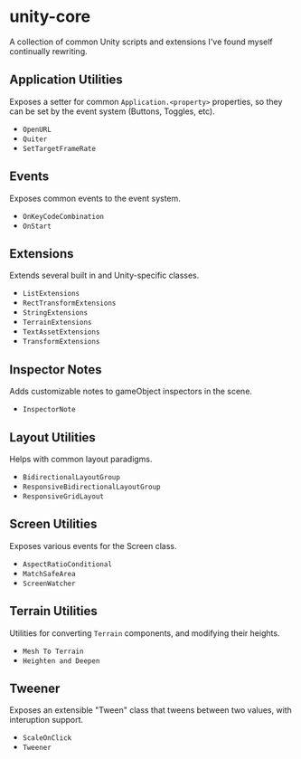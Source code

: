 # unity-core
A collection of common Unity scripts and extensions I've found myself continually rewriting.

## Application Utilities

Exposes a setter for common `Application.<property>` properties, so they can be set by the event system (Buttons, Toggles, etc).

- `OpenURL`
- `Quiter`
- `SetTargetFrameRate`

## Events

Exposes common events to the event system.

- `OnKeyCodeCombination`
- `OnStart`

## Extensions

Extends several built in and Unity-specific classes.

- `ListExtensions`
- `RectTransformExtensions`
- `StringExtensions`
- `TerrainExtensions`
- `TextAssetExtensions`
- `TransformExtensions`

## Inspector Notes

Adds customizable notes to gameObject inspectors in the scene.

- `InspectorNote`

## Layout Utilities

Helps with common layout paradigms.

- `BidirectionalLayoutGroup`
- `ResponsiveBidirectionalLayoutGroup`
- `ResponsiveGridLayout`

## Screen Utilities

Exposes various events for the Screen class.

- `AspectRatioConditional`
- `MatchSafeArea`
- `ScreenWatcher`

## Terrain Utilities

Utilities for converting `Terrain` components, and modifying their heights.

- `Mesh To Terrain`
- `Heighten and Deepen`

## Tweener

Exposes an extensible "Tween" class that tweens between two values, with interuption support.

- `ScaleOnClick`
- `Tweener`